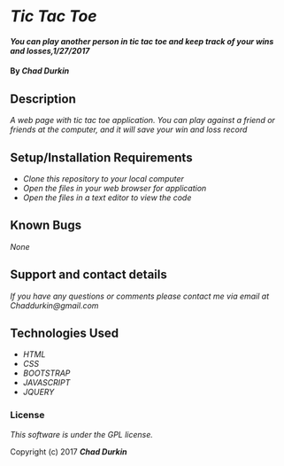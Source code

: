 # _Tic Tac Toe_

#### _You can play another person in tic tac toe and keep track of your wins and losses,1/27/2017_

#### By _**Chad Durkin**_

## Description

_A web page with tic tac toe application. You can play against a friend or friends at the computer, and it will save your win and loss record_

## Setup/Installation Requirements

* _Clone this repository to your local computer_
* _Open the files in your web browser for application_
* _Open the files in a text editor to view the code_

## Known Bugs

_None_

## Support and contact details

_If you have any questions or comments please contact me via email at Chaddurkin@gmail.com_

## Technologies Used

* _HTML_
* _CSS_
* _BOOTSTRAP_
* _JAVASCRIPT_
* _JQUERY_

### License

*This software is under the GPL license.*

Copyright (c) 2017 **_Chad Durkin_**
